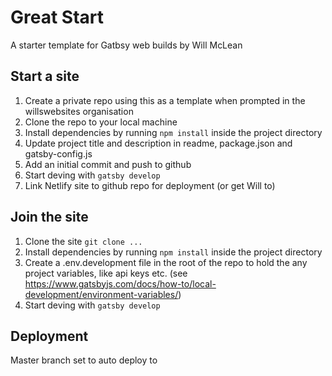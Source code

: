 # Great Start

A starter template for Gatbsy web builds by Will McLean

## Start a site

1. Create a private repo using this as a template when prompted in the willswebsites organisation
2. Clone the repo to your local machine
1. Install dependencies by running `npm install` inside the project directory
4. Update project title and description in readme, package.json and gatsby-config.js
5. Add an initial commit and push to github
7. Start deving with `gatsby develop`
6. Link Netlify site to github repo for deployment (or get Will to)

## Join the site

1. Clone the site `git clone ...`
1. Install dependencies by running `npm install` inside the project directory
1. Create a .env.development file in the root of the repo to hold the any project variables, like api keys etc. (see https://www.gatsbyjs.com/docs/how-to/local-development/environment-variables/)
1. Start deving with `gatsby develop`

## Deployment

Master branch set to auto deploy to <insert url here>
